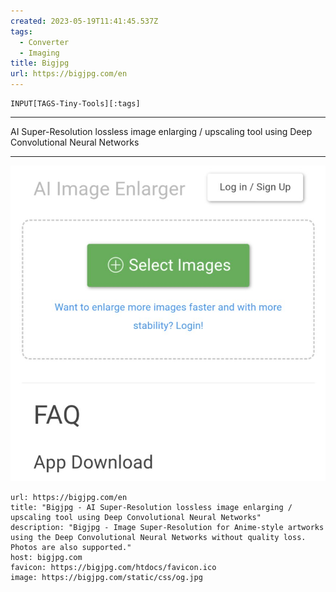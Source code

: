 ```yaml
---
created: 2023-05-19T11:41:45.537Z
tags: 
  - Converter
  - Imaging
title: Bigjpg
url: https://bigjpg.com/en
---
```

```meta-bind
INPUT[TAGS-Tiny-Tools][:tags]
```

___
AI Super-Resolution lossless image enlarging / upscaling tool using Deep Convolutional Neural Networks
___

![](_attachments/bigjpg.jpg)

```cardlink
url: https://bigjpg.com/en
title: "Bigjpg - AI Super-Resolution lossless image enlarging / upscaling tool using Deep Convolutional Neural Networks"
description: "Bigjpg - Image Super-Resolution for Anime-style artworks using the Deep Convolutional Neural Networks without quality loss. Photos are also supported."
host: bigjpg.com
favicon: https://bigjpg.com/htdocs/favicon.ico
image: https://bigjpg.com/static/css/og.jpg
```
